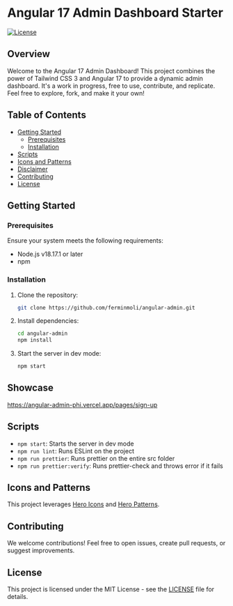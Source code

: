 # Angular 17 Admin Dashboard Starter

[![License](https://img.shields.io/badge/license-MIT-blue.svg)](https://opensource.org/licenses/MIT)

## Overview

Welcome to the Angular 17 Admin Dashboard! This project combines the power of Tailwind CSS 3 and Angular 17 to provide a dynamic admin dashboard. It's a work in progress, free to use, contribute, and replicate. Feel free to explore, fork, and make it your own!

## Table of Contents

- [Getting Started](#getting-started)
  - [Prerequisites](#prerequisites)
  - [Installation](#installation)
- [Scripts](#scripts)
- [Icons and Patterns](#icons-and-patterns)
- [Disclaimer](#disclaimer)
- [Contributing](#contributing)
- [License](#license)

## Getting Started

### Prerequisites

Ensure your system meets the following requirements:

- Node.js v18.17.1 or later
- npm

### Installation

1. Clone the repository:

    ```bash
    git clone https://github.com/ferminmoli/angular-admin.git
    ```

2. Install dependencies:

    ```bash
    cd angular-admin
    npm install
    ```

3. Start the server in dev mode:

    ```bash
    npm start
    ```

## Showcase

https://angular-admin-phi.vercel.app/pages/sign-up

## Scripts

- `npm start`: Starts the server in dev mode               
- `npm run lint`: Runs ESLint on the project                 
- `npm run prettier`: Runs prettier on the entire src folder      
- `npm run prettier:verify`: Runs prettier-check and throws error if it fails

## Icons and Patterns

This project leverages [Hero Icons](https://heroicons.com/) and [Hero Patterns](https://heropatterns.com/).

## Contributing

We welcome contributions! Feel free to open issues, create pull requests, or suggest improvements.

## License

This project is licensed under the MIT License - see the [LICENSE](LICENSE) file for details.
